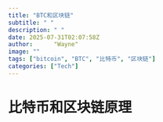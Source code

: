 ```yaml
---
title: "BTC和区块链"
subtitle: " "
description: " "
date: 2025-07-31T02:07:58Z
author:      "Wayne"
image: ""
tags: ["bitcoin", "BTC", "比特币", "区块链"]
categories: ["Tech"]
---
```


# 比特币和区块链原理
